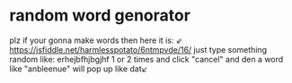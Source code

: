 # random word genorator

plz if your gonna make words then here it is: ⇙
https://jsfiddle.net/harmlesspotato/6ntmpvde/16/
just type something random like: erhejbfhjbgjhf 1 or 2 times and click "cancel" and den a word like "anbleenue" will pop up like dat↙
